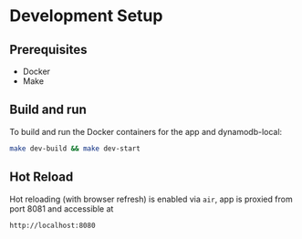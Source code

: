 # Development Setup

## Prerequisites

- Docker
- Make

## Build and run

To build and run the Docker containers for the app and dynamodb-local:

```bash
make dev-build && make dev-start
```

## Hot Reload

Hot reloading (with browser refresh) is enabled via `air`, app is proxied from port 8081 and accessible at
```sh
http://localhost:8080
```
